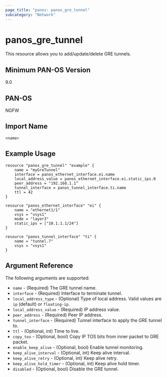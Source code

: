 ```yaml
---
page_title: "panos: panos_gre_tunnel"
subcategory: "Network"
---
```


# panos_gre_tunnel

This resource allows you to add/update/delete GRE tunnels.


## Minimum PAN-OS Version

9.0


## PAN-OS

NGFW


## Import Name

```
<name>
```

## Example Usage

```hcl
resource "panos_gre_tunnel" "example" {
    name = "myGreTunnel"
    interface = panos_ethernet_interface.ei.name
    local_address_value = panos_ethernet_interface.ei.static_ips.0
    peer_address = "192.168.1.1"
    tunnel_interface = panos_tunnel_interface.ti.name
    ttl = 42
}

resource "panos_ethernet_interface" "ei" {
    name = "ethernet1/1"
    vsys = "vsys1"
    mode = "layer3"
    static_ips = ["10.1.1.1/24"]
}

resource "panos_tunnel_interface" "ti" {
    name = "tunnel.7"
    vsys = "vsys1"
}
```

## Argument Reference

The following arguments are supported:

* `name` - (Required) The GRE tunnel name.
* `interface` - (Required) Interface to terminate tunnel.
* `local_address_type` - (Optional) Type of local address.  Valid values are
  `ip` (default) or `floating-ip`.
* `local_address_value` - (Required) IP address value.
* `peer_address` - (Required) Peer IP address.
* `tunnel_interface` - (Required) Tunnel interface to apply the GRE tunnel to.
* `ttl` - (Optional, int) Time to live.
* `copy_tos` - (Optional, bool) Copy IP TOS bits from inner packet to GRE packet.
* `enable_keep_alive` - (Optional, bool) Enable tunnel monitoring.
* `keep_alive_interval` - (Optional, int) Keep alive interval.
* `keep_alive_retry` - (Optional, int) Keep alive retry.
* `keep_alive_hold_timer` - (Optional, int) Keep alive hold timer.
* `disabled` - (Optional, bool) Disable the GRE tunnel.

